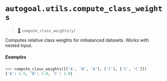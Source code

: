# `autogoal.utils.compute_class_weights`

> [📝](/usr/lib/python3/dist-packages/autogoal/utils/__init__.py#L144)
> `compute_class_weights(y)`

Computes relative class weights for imbalanced datasets. Works with nested input.

##### Examples

```python
>>> compute_class_weights([['A', 'B', 'A'], ['C'], ['C', 'C']])
{'A': 1.5, 'B': 3.0, 'C': 1.0}

```
